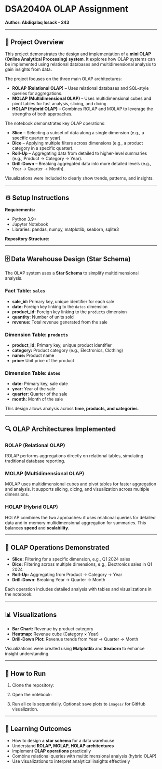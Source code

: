 # DSA2040A OLAP Assignment
**Author: Abdiqalaq Issack - 243**

---

## 📌 Project Overview

This project demonstrates the design and implementation of a **mini OLAP (Online Analytical Processing) system**. It explores how OLAP systems can be implemented using relational databases and multidimensional analysis to gain insights from data.

The project focuses on the three main OLAP architectures:

- **ROLAP (Relational OLAP)** – Uses relational databases and SQL-style queries for aggregations.
- **MOLAP (Multidimensional OLAP)** – Uses multidimensional cubes and pivot tables for fast analysis, slicing, and dicing.
- **HOLAP (Hybrid OLAP)** – Combines ROLAP and MOLAP to leverage the strengths of both approaches.

The notebook demonstrates key OLAP operations:

- **Slice** – Selecting a subset of data along a single dimension (e.g., a specific quarter or year).  
- **Dice** – Applying multiple filters across dimensions (e.g., a product category in a specific quarter).  
- **Roll-Up** – Aggregating data from detailed to higher-level summaries (e.g., Product → Category → Year).  
- **Drill-Down** – Breaking aggregated data into more detailed levels (e.g., Year → Quarter → Month).

Visualizations were included to clearly show trends, patterns, and insights.

---

## ⚙️ Setup Instructions

**Requirements:**

- Python 3.9+  
- Jupyter Notebook  
- Libraries: pandas, numpy, matplotlib, seaborn, sqlite3  

**Repository Structure:**


---

## 🗄️ Data Warehouse Design (Star Schema)

The OLAP system uses a **Star Schema** to simplify multidimensional analysis.

### Fact Table: `sales`
- **sale_id:** Primary key, unique identifier for each sale  
- **date:** Foreign key linking to the `dates` dimension  
- **product_id:** Foreign key linking to the `products` dimension  
- **quantity:** Number of units sold  
- **revenue:** Total revenue generated from the sale  

### Dimension Table: `products`
- **product_id:** Primary key, unique product identifier  
- **category:** Product category (e.g., Electronics, Clothing)  
- **name:** Product name  
- **price:** Unit price of the product  

### Dimension Table: `dates`
- **date:** Primary key, sale date  
- **year:** Year of the sale  
- **quarter:** Quarter of the sale  
- **month:** Month of the sale  

This design allows analysis across **time, products, and categories**.

---

## 🔍 OLAP Architectures Implemented

### ROLAP (Relational OLAP)
ROLAP performs aggregations directly on relational tables, simulating traditional database reporting.

### MOLAP (Multidimensional OLAP)
MOLAP uses multidimensional cubes and pivot tables for faster aggregation and analysis. It supports slicing, dicing, and visualization across multiple dimensions.

### HOLAP (Hybrid OLAP)
HOLAP combines the two approaches: it uses relational queries for detailed data and in-memory multidimensional aggregation for summaries. This balances **speed** and **scalability**.

---

## 🧩 OLAP Operations Demonstrated

- **Slice:** Filtering for a specific dimension, e.g., Q1 2024 sales  
- **Dice:** Filtering across multiple dimensions, e.g., Electronics sales in Q1 2024  
- **Roll-Up:** Aggregating from Product → Category → Year  
- **Drill-Down:** Breaking Year → Quarter → Month  

Each operation includes detailed analysis with tables and visualizations in the notebook.

---

## 📊 Visualizations

- **Bar Chart:** Revenue by product category  
- **Heatmap:** Revenue cube (Category × Year)  
- **Drill-Down Plot:** Revenue trends from Year → Quarter → Month  

Visualizations were created using **Matplotlib** and **Seaborn** to enhance insight understanding.

---

## 🚀 How to Run

1. Clone the repository:


2. Open the notebook:


3. Run all cells sequentially. Optional: save plots to `images/` for GitHub visualization.

---

## 🎯 Learning Outcomes

- How to design a **star schema** for a data warehouse  
- Understand **ROLAP, MOLAP, HOLAP architectures**  
- Implement **OLAP operations** practically  
- Combine relational queries with multidimensional analysis (hybrid OLAP)  
- Use visualizations to interpret analytical insights effectively
